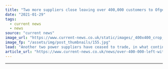 ```yaml
---
title: "Two more suppliers close leaving over 400,000 customers to Ofgem's safety net"
date: "2021-01-29"
tags: 
  - current news
  - news
source: "current news"
image_url: "https://www.current-news.co.uk/static/images/_400x400_crop_center-center/Power-lines-dusk-Pixabay-NC.jpg"
image_fp: "/assets/img/post_thumbnails/155.jpg"
lead: "Another two power suppliers have ceased to trade, in what continues to be a challenging market for smaller players."
article_url: "https://www.current-news.co.uk/news/over-400-000-left-without-a-supplier-as-green-network-energy-and-simplicity-energy-become-the-latest-to-collapse?utm_source=rss-feeds&utm_medium=rss&utm_campaign=rss"
---
```


---
